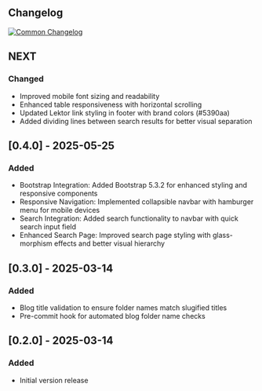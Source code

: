 ## Changelog
[![Common Changelog](https://common-changelog.org/badge.svg)](https://common-changelog.org)

## NEXT

### Changed
- Improved mobile font sizing and readability
- Enhanced table responsiveness with horizontal scrolling
- Updated Lektor link styling in footer with brand colors (#5390aa)
- Added dividing lines between search results for better visual separation

## [0.4.0] - 2025-05-25

### Added

- Bootstrap Integration: Added Bootstrap 5.3.2 for enhanced styling and responsive components
- Responsive Navigation: Implemented collapsible navbar with hamburger menu for mobile devices
- Search Integration: Added search functionality to navbar with quick search input field
- Enhanced Search Page: Improved search page styling with glass-morphism effects and better visual hierarchy

## [0.3.0] - 2025-03-14

### Added

- Blog title validation to ensure folder names match slugified titles
- Pre-commit hook for automated blog folder name checks

## [0.2.0] - 2025-03-14

### Added
- Initial version release
